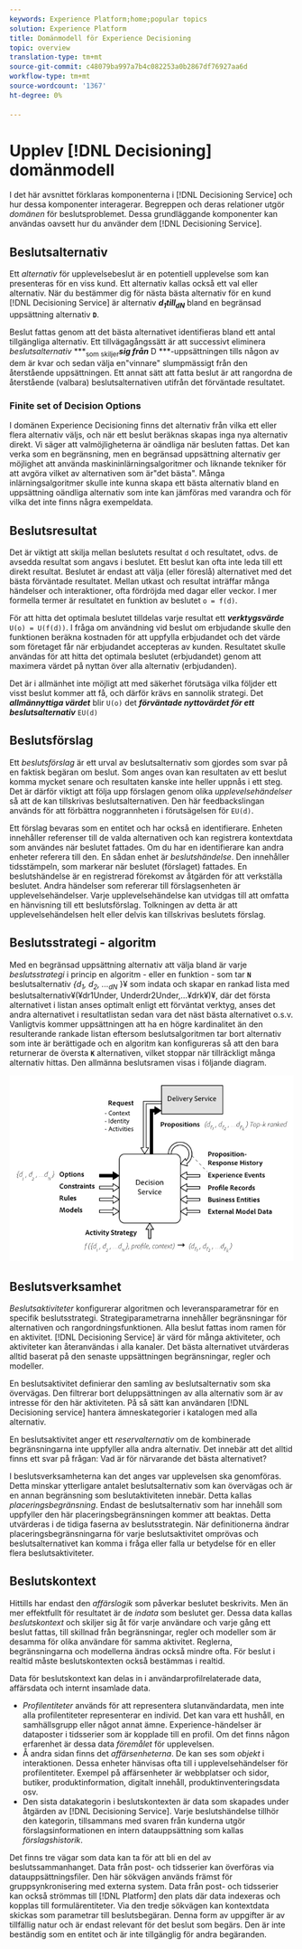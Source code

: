 ```yaml
---
keywords: Experience Platform;home;popular topics
solution: Experience Platform
title: Domänmodell för Experience Decisioning
topic: overview
translation-type: tm+mt
source-git-commit: c48079ba997a7b4c082253a0b2867df76927aa6d
workflow-type: tm+mt
source-wordcount: '1367'
ht-degree: 0%

---
```



# Upplev [!DNL Decisioning] domänmodell

I det här avsnittet förklaras komponenterna i [!DNL Decisioning Service] och hur dessa komponenter interagerar. Begreppen och deras relationer utgör *domänen* för beslutsproblemet. Dessa grundläggande komponenter kan användas oavsett hur du använder dem [!DNL Decisioning Service].

## Beslutsalternativ

Ett *alternativ* för upplevelsebeslut är en potentiell upplevelse som kan presenteras för en viss kund. Ett alternativ kallas också ett val eller alternativ. När du bestämmer dig för nästa bästa alternativ för en kund [!DNL Decisioning Service] är alternativ ***d<sub>1</sub>***till***<sub>dN</sub>*** bland en begränsad uppsättning alternativ **`D`**.

Beslut fattas genom att det bästa alternativet identifieras bland ett antal tillgängliga alternativ. Ett tillvägagångssätt är att successivt eliminera *beslutsalternativ* ***<sub>som skiljer</sub>***sig från*** D ***-uppsättningen tills någon av dem är kvar och sedan välja en&quot;vinnare&quot; slumpmässigt från den återstående uppsättningen. Ett annat sätt att fatta beslut är att rangordna de återstående (valbara) beslutsalternativen utifrån det förväntade resultatet.

### Finite set of Decision Options

I domänen Experience Decisioning finns det alternativ från vilka ett eller flera alternativ väljs, och när ett beslut beräknas skapas inga nya alternativ direkt. Vi säger att valmöjligheterna är oändliga när besluten fattas. Det kan verka som en begränsning, men en begränsad uppsättning alternativ ger möjlighet att använda maskininlärningsalgoritmer och liknande tekniker för att avgöra vilket av alternativen som är&quot;det bästa&quot;. Många inlärningsalgoritmer skulle inte kunna skapa ett bästa alternativ bland en uppsättning oändliga alternativ som inte kan jämföras med varandra och för vilka det inte finns några exempeldata.

## Beslutsresultat

Det är viktigt att skilja mellan beslutets resultat `d` och resultatet, `o`dvs. de avsedda resultat som angavs i beslutet. Ett beslut kan ofta inte leda till ett direkt resultat. Beslutet är endast att välja (eller föreslå) alternativet med det bästa förväntade resultatet. Mellan utkast och resultat inträffar många händelser och interaktioner, ofta fördröjda med dagar eller veckor. I mer formella termer är resultatet en funktion av beslutet `o = f(d)`.

För att hitta det optimala beslutet tilldelas varje resultat ett ***verktygsvärde*** `U(o) = U(f(d))`.
I fråga om användning vid beslut om erbjudande skulle den funktionen beräkna kostnaden för att uppfylla erbjudandet och det värde som företaget får när erbjudandet accepteras av kunden. Resultatet skulle användas för att hitta det optimala beslutet (erbjudandet) genom att maximera värdet på nyttan över alla alternativ (erbjudanden).

Det är i allmänhet inte möjligt att med säkerhet förutsäga vilka följder ett visst beslut kommer att få, och därför krävs en sannolik strategi. Det ***allmännyttiga värdet*** blir `U(o)` det ***förväntade nyttovärdet för ett beslutsalternativ*** `EU(d)`

## Beslutsförslag

Ett *beslutsförslag* är ett urval av beslutsalternativ som gjordes som svar på en faktisk begäran om beslut. Som anges ovan kan resultaten av ett beslut komma mycket senare och resultaten kanske inte heller uppnås i ett steg. Det är därför viktigt att följa upp förslagen genom olika *upplevelsehändelser* så att de kan tillskrivas beslutsalternativen. Den här feedbackslingan används för att förbättra noggrannheten i förutsägelsen för `EU(d)`.

Ett förslag bevaras som en entitet och har också en identifierare. Enheten innehåller referenser till de valda alternativen och kan registrera kontextdata som användes när beslutet fattades. Om du har en identifierare kan andra enheter referera till den. En sådan enhet är *beslutshändelse*. Den innehåller tidsstämpeln, som markerar när beslutet (förslaget) fattades. En beslutshändelse är en registrerad förekomst av åtgärden för att verkställa beslutet. Andra händelser som refererar till förslagsenheten är upplevelsehändelser. Varje upplevelsehändelse kan utvidgas till att omfatta en hänvisning till ett beslutsförslag. Tolkningen av detta är att upplevelsehändelsen helt eller delvis kan tillskrivas beslutets förslag.

## Beslutsstrategi - algoritm

Med en begränsad uppsättning alternativ att välja bland är varje *beslutsstrategi* i princip en algoritm - eller en funktion - som tar **`N`** beslutsalternativ *{d<sub>1</sub>, d<sub>2</sub>, ...<sub>dN</sub>* *<sub></sub><sub></sub><sub></sub>* }¥ som indata och skapar en rankad lista med beslutsalternativ¥(¥dr1Under, Underdr2Under,...¥drk¥)¥, där det första alternativet i listan anses optimalt enligt ett förväntat verktyg, anses det andra alternativet i resultatlistan sedan vara det näst bästa alternativet o.s.v. Vanligtvis kommer uppsättningen att ha en högre kardinalitet än den resulterande rankade listan eftersom beslutsalgoritmen tar bort alternativ som inte är berättigade och en algoritm kan konfigureras så att den bara returnerar de översta **`K`** alternativen, vilket stoppar när tillräckligt många alternativ hittas.
Den allmänna beslutsramen visas i följande diagram.

![Bild 1](./images/decisioning-optimization.png)

## Beslutsverksamhet

*Beslutsaktiviteter* konfigurerar algoritmen och leveransparametrar för en specifik beslutsstrategi. Strategiparametrarna innehåller begränsningar för alternativen och rangordningsfunktionen. Alla beslut fattas inom ramen för en aktivitet. [!DNL Decisioning Service] är värd för många aktiviteter, och aktiviteter kan återanvändas i alla kanaler. Det bästa alternativet utvärderas alltid baserat på den senaste uppsättningen begränsningar, regler och modeller.

En beslutsaktivitet definierar den samling av beslutsalternativ som ska övervägas. Den filtrerar bort deluppsättningen av alla alternativ som är av intresse för den här aktiviteten. På så sätt kan användaren [!DNL Decisioning service] hantera ämneskategorier i katalogen med alla alternativ.

En beslutsaktivitet anger ett *reservalternativ* om de kombinerade begränsningarna inte uppfyller alla andra alternativ. Det innebär att det alltid finns ett svar på frågan: Vad är för närvarande det bästa alternativet?

I beslutsverksamheterna kan det anges var upplevelsen ska genomföras. Detta minskar ytterligare antalet beslutsalternativ som kan övervägas och är en annan begränsning som beslutaktiviteten innebär. Detta kallas *placeringsbegränsning*. Endast de beslutsalternativ som har innehåll som uppfyller den här placeringsbegränsningen kommer att beaktas. Detta utvärderas i de tidiga faserna av beslutsstrategin. När definitionerna ändrar placeringsbegränsningarna för varje beslutsaktivitet omprövas och beslutsalternativet kan komma i fråga eller falla ur betydelse för en eller flera beslutsaktiviteter.

## Beslutskontext

Hittills har endast den *affärslogik* som påverkar beslutet beskrivits. Men än mer effektfullt för resultatet är de *indata* som beslutet ger. Dessa data kallas *beslutskontext* och skiljer sig åt för varje användare och varje gång ett beslut fattas, till skillnad från begränsningar, regler och modeller som är desamma för olika användare för samma aktivitet. Reglerna, begränsningarna och modellerna ändras också mindre ofta. För beslut i realtid måste beslutskontexten också bestämmas i realtid.

Data för beslutskontext kan delas in i användarprofilrelaterade data, affärsdata och internt insamlade data.

- *Profilentiteter* används för att representera slutanvändardata, men inte alla profilentiteter representerar en individ. Det kan vara ett hushåll, en samhällsgrupp eller något annat ämne. Experience-händelser är dataposter i tidsserier som är kopplade till en profil. Om det finns någon erfarenhet är dessa data *föremålet* för upplevelsen.
- Å andra sidan finns det *affärsenheterna*. De kan ses som *objekt* i interaktionen. Dessa enheter hänvisas ofta till i upplevelsehändelser för profilentiteter. Exempel på affärsenheter är webbplatser och sidor, butiker, produktinformation, digitalt innehåll, produktinventeringsdata osv.
- Den sista datakategorin i beslutskontexten är data som skapades under åtgärden av [!DNL Decisioning Service]. Varje beslutshändelse tillhör den kategorin, tillsammans med svaren från kunderna utgör förslagsinformationen en intern datauppsättning som kallas *förslagshistorik*.

Det finns tre vägar som data kan ta för att bli en del av beslutssammanhanget. Data från post- och tidsserier kan överföras via datauppsättningsfiler. Den här sökvägen används främst för gruppsynkronisering med externa system. Data från post- och tidsserier kan också strömmas till [!DNL Platform] den plats där data indexeras och kopplas till formulärentiteter. Via den tredje sökvägen kan kontextdata skickas som parametrar till beslutsbegäran. Denna form av uppgifter är av tillfällig natur och är endast relevant för det beslut som begärs. Den är inte beständig som en entitet och är inte tillgänglig för andra begäranden.

